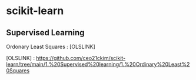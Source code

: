 # scikit-learn

## Supervised Learning 

Ordonary Least Squares : [OLSLINK]

[OLSLINK] : https://github.com/ceo21ckim/scikit-learn/tree/main/1.%20Supervised%20learning/1.%20Ordinary%20Least%20Squares

